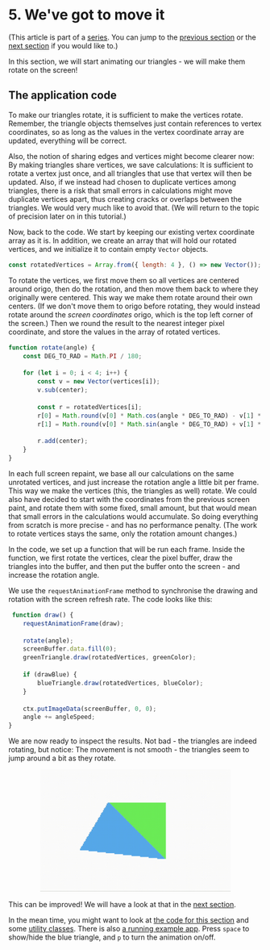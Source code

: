 # 5. We've got to move it

(This article is part of a [series](./#sections). You can jump to the [previous section](4) or the [next section](6) if you would like to.)

In this section, we will start animating our triangles - we will make them rotate on the screen!

## The application code

To make our triangles rotate, it is sufficient to make the vertices rotate. Remember, the triangle objects themselves just contain references to vertex coordinates, so as long as the values in the vertex coordinate array are updated, everything will be correct.

Also, the notion of sharing edges and vertices might become clearer now: By making triangles share vertices, we save calculations: It is sufficient to rotate a vertex just once, and all triangles that use that vertex will then be updated. Also, if we instead had chosen to duplicate vertices among triangles, there is a risk that small errors in calculations might move duplicate vertices apart, thus creating cracks or overlaps between the triangles. We would very much like to avoid that. (We will return to the topic of precision later on in this tutorial.)

Now, back to the code. We start by keeping our existing vertex coordinate array as it is. In addition, we create an array that will hold our rotated vertices, and we initialize it to contain empty `Vector` objects.

```JavaScript
const rotatedVertices = Array.from({ length: 4 }, () => new Vector());
```

To rotate the vertices, we first move them so all vertices are centered around origo, then do the rotation, and then move them back to where they originally were centered. This way we make them rotate around their own centers. (If we don't move them to origo before rotating, they would instead rotate around the _screen coordinates_ origo, which is the top left corner of the screen.) Then we round the result to the nearest integer pixel coordinate, and store the values in the array of rotated vertices.

```JavaScript
function rotate(angle) {
    const DEG_TO_RAD = Math.PI / 180;

    for (let i = 0; i < 4; i++) {
        const v = new Vector(vertices[i]);
        v.sub(center);

        const r = rotatedVertices[i];
        r[0] = Math.round(v[0] * Math.cos(angle * DEG_TO_RAD) - v[1] * Math.sin(angle * DEG_TO_RAD));
        r[1] = Math.round(v[0] * Math.sin(angle * DEG_TO_RAD) + v[1] * Math.cos(angle * DEG_TO_RAD));

        r.add(center);
    }
}
```

In each full screen repaint, we base all our calculations on the same unrotated vertices, and just increase the rotation angle a little bit per frame. This way we make the vertices (this, the triangles as well) rotate. We could also have decided to start with the coordinates from the previous screen paint, and rotate them with some fixed, small amount, but that would mean that small errors in the calculations would accumulate. So doing everything from scratch is more precise - and has no performance penalty. (The work to rotate vertices stays the same, only the rotation amount changes.)

In the code, we set up a function that will be run each frame. Inside the function, we first rotate the vertices, clear the pixel buffer, draw the triangles into the buffer, and then put the buffer onto the screen - and increase the rotation angle.

We use the `requestAnimationFrame` method to synchronise the drawing and rotation with the screen refresh rate. The code looks like this:

```JavaScript
 function draw() {
    requestAnimationFrame(draw);

    rotate(angle);
    screenBuffer.data.fill(0);
    greenTriangle.draw(rotatedVertices, greenColor);

    if (drawBlue) {
        blueTriangle.draw(rotatedVertices, blueColor);
    }

    ctx.putImageData(screenBuffer, 0, 0);
    angle += angleSpeed;
}
```

We are now ready to inspect the results. Not bad - the triangles are indeed rotating, but notice: The movement is not smooth - the triangles seem to jump around a bit as they rotate.

<p align="center">
<img src="images/5-integer-rotate.gif" width="75%">
</p>

This can be improved! We will have a look at that in the [next section](6).

In the mean time, you might want to look at [the code for this section](5) and some [utility classes](lib). There is also [a running example app](https://kristoffer-dyrkorn.github.io/triangle-rasterizer/5/).
Press `space` to show/hide the blue triangle, and `p` to turn the animation on/off.
